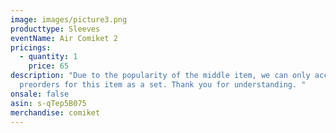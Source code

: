 ```yaml
---
image: images/picture3.png
producttype: Sleeves
eventName: Air Comiket 2
pricings:
  - quantity: 1
    price: 65
description: "Due to the popularity of the middle item, we can only accept
  preorders for this item as a set. Thank you for understanding. "
onsale: false
asin: s-qTep5B075
merchandise: comiket
---
```

